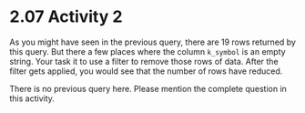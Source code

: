 # 2.07 Activity 2

As you might have seen in the previous query, there are 19 rows returned by this query. But there a few places where the column `k_symbol` is an empty string. Your task it to use a filter to remove those rows of data. After the filter gets applied, you would see that the number of rows have reduced.

There is no previous query here. Please mention the complete question in this activity.
